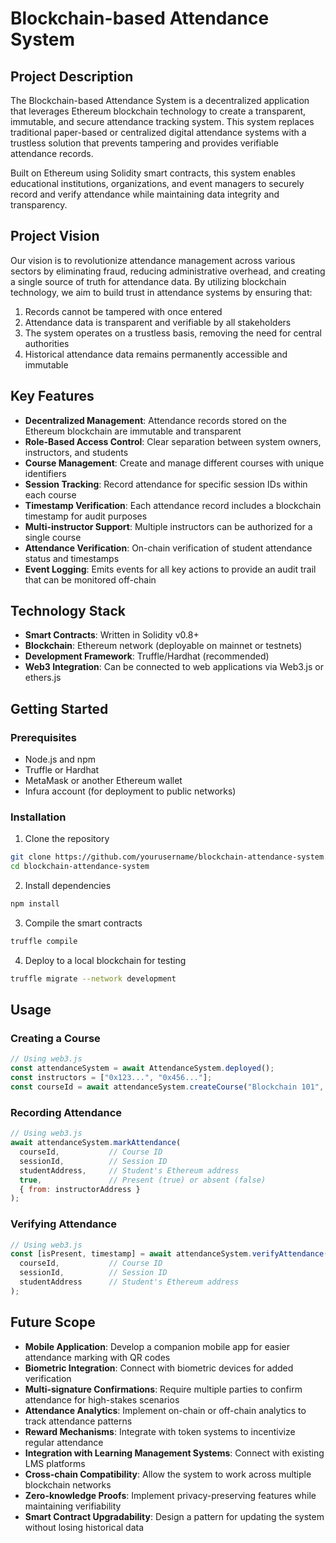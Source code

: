 # Blockchain-based Attendance System

## Project Description

The Blockchain-based Attendance System is a decentralized application that leverages Ethereum blockchain technology to create a transparent, immutable, and secure attendance tracking system. This system replaces traditional paper-based or centralized digital attendance systems with a trustless solution that prevents tampering and provides verifiable attendance records.

Built on Ethereum using Solidity smart contracts, this system enables educational institutions, organizations, and event managers to securely record and verify attendance while maintaining data integrity and transparency.

## Project Vision

Our vision is to revolutionize attendance management across various sectors by eliminating fraud, reducing administrative overhead, and creating a single source of truth for attendance data. By utilizing blockchain technology, we aim to build trust in attendance systems by ensuring that:

1. Records cannot be tampered with once entered
2. Attendance data is transparent and verifiable by all stakeholders
3. The system operates on a trustless basis, removing the need for central authorities
4. Historical attendance data remains permanently accessible and immutable

## Key Features

- **Decentralized Management**: Attendance records stored on the Ethereum blockchain are immutable and transparent
- **Role-Based Access Control**: Clear separation between system owners, instructors, and students
- **Course Management**: Create and manage different courses with unique identifiers
- **Session Tracking**: Record attendance for specific session IDs within each course
- **Timestamp Verification**: Each attendance record includes a blockchain timestamp for audit purposes
- **Multi-instructor Support**: Multiple instructors can be authorized for a single course
- **Attendance Verification**: On-chain verification of student attendance status and timestamps
- **Event Logging**: Emits events for all key actions to provide an audit trail that can be monitored off-chain

## Technology Stack

- **Smart Contracts**: Written in Solidity v0.8+
- **Blockchain**: Ethereum network (deployable on mainnet or testnets)
- **Development Framework**: Truffle/Hardhat (recommended)
- **Web3 Integration**: Can be connected to web applications via Web3.js or ethers.js

## Getting Started

### Prerequisites

- Node.js and npm
- Truffle or Hardhat
- MetaMask or another Ethereum wallet
- Infura account (for deployment to public networks)

### Installation

1. Clone the repository
```bash
git clone https://github.com/yourusername/blockchain-attendance-system.git
cd blockchain-attendance-system
```

2. Install dependencies
```bash
npm install
```

3. Compile the smart contracts
```bash
truffle compile
```

4. Deploy to a local blockchain for testing
```bash
truffle migrate --network development
```

## Usage

### Creating a Course

```javascript
// Using web3.js
const attendanceSystem = await AttendanceSystem.deployed();
const instructors = ["0x123...", "0x456..."];
const courseId = await attendanceSystem.createCourse("Blockchain 101", instructors, { from: ownerAddress });
```

### Recording Attendance

```javascript
// Using web3.js
await attendanceSystem.markAttendance(
  courseId,           // Course ID
  sessionId,          // Session ID
  studentAddress,     // Student's Ethereum address
  true,               // Present (true) or absent (false)
  { from: instructorAddress }
);
```

### Verifying Attendance

```javascript
// Using web3.js
const [isPresent, timestamp] = await attendanceSystem.verifyAttendance(
  courseId,           // Course ID
  sessionId,          // Session ID
  studentAddress      // Student's Ethereum address
);
```

## Future Scope

- **Mobile Application**: Develop a companion mobile app for easier attendance marking with QR codes
- **Biometric Integration**: Connect with biometric devices for added verification
- **Multi-signature Confirmations**: Require multiple parties to confirm attendance for high-stakes scenarios
- **Attendance Analytics**: Implement on-chain or off-chain analytics to track attendance patterns
- **Reward Mechanisms**: Integrate with token systems to incentivize regular attendance
- **Integration with Learning Management Systems**: Connect with existing LMS platforms
- **Cross-chain Compatibility**: Allow the system to work across multiple blockchain networks
- **Zero-knowledge Proofs**: Implement privacy-preserving features while maintaining verifiability
- **Smart Contract Upgradability**: Design a pattern for updating the system without losing historical data

